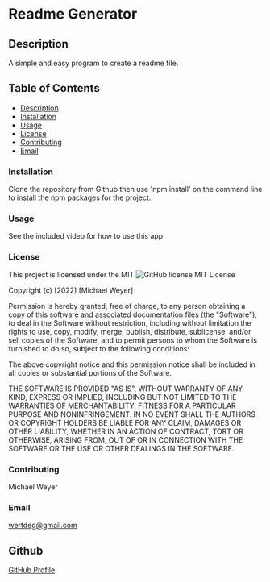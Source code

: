 # Readme Generator
## Description
A simple and easy program to create a readme file.
## **Table of Contents**
 * [Description](#description)
 * [Installation](#installation)
 * [Usage](#usage)
 * [License](#license)
 * [Contributing](#contributing)
 * [Email](#email)
    
    
### **Installation**
Clone the repository from Github then use 'npm install' on the command line to install the npm packages for the project.
### **Usage**
See the included video for how to use this app.
### **License**
This project is licensed under the MIT
![GitHub license](https://img.shields.io/badge/license-MIT-blue.svg)
MIT License

Copyright (c) [2022] [Michael Weyer]

Permission is hereby granted, free of charge, to any person obtaining a copy
of this software and associated documentation files (the "Software"), to deal
in the Software without restriction, including without limitation the rights
to use, copy, modify, merge, publish, distribute, sublicense, and/or sell
copies of the Software, and to permit persons to whom the Software is
furnished to do so, subject to the following conditions:

The above copyright notice and this permission notice shall be included in all
copies or substantial portions of the Software.

THE SOFTWARE IS PROVIDED "AS IS", WITHOUT WARRANTY OF ANY KIND, EXPRESS OR
IMPLIED, INCLUDING BUT NOT LIMITED TO THE WARRANTIES OF MERCHANTABILITY,
FITNESS FOR A PARTICULAR PURPOSE AND NONINFRINGEMENT. IN NO EVENT SHALL THE
AUTHORS OR COPYRIGHT HOLDERS BE LIABLE FOR ANY CLAIM, DAMAGES OR OTHER
LIABILITY, WHETHER IN AN ACTION OF CONTRACT, TORT OR OTHERWISE, ARISING FROM,
OUT OF OR IN CONNECTION WITH THE SOFTWARE OR THE USE OR OTHER DEALINGS IN THE
SOFTWARE.
### **Contributing**
Michael Weyer
### **Email**
wertdeg@gmail.com
## Github
[GitHub Profile](https://github.com/undefined)
  

